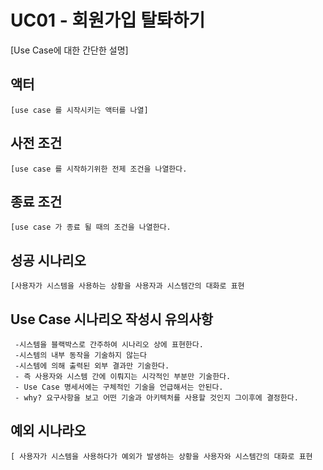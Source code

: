 # UC01 - 회원가입 탈톼하기
[Use Case에 대한 간단한 설명]




## 액터
    [use case 를 시작시키는 액터를 나열]
## 사전 조건
    [use case 를 시작하기위한 전제 조건을 나열한다.
## 종료 조건
    [use case 가 종료 될 때의 조건을 나열한다.
## 성공 시나리오
    [사용자가 시스템을 사용하는 상황을 사용자과 시스템간의 대화로 표현

## Use Case 시나리오 작성시 유의사항
     -시스템을 블랙박스로 간주하여 시나리오 상에 표현한다.
     -시스템의 내부 동작을 기술하지 않는다
     -시스템에 의해 출력된 외부 결과만 기술한다.
     - 즉 사용자와 시스템 간에 이뤄지는 시각적인 부분만 기술한다.
     - Use Case 명세서에는 구체적인 기술을 언급해서는 안된다.
     - why? 요구사항을 보고 어떤 기술과 아키텍처를 사용할 것인지 그이후에 결정한다.      
## 예외 시나라오
    [ 사용자가 시스템을 사용하다가 예외가 발생하는 상황을 사용자와 시스템간의 대화로 표현
    